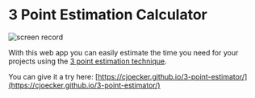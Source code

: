 # 3 Point Estimation Calculator
![screen record](https://cjoecker.github.io/3-point-estimator/preview.gif "screen record")

With this web app you can easily estimate the time you need for your projects using the [3 point estimation technique](https://en.wikipedia.org/wiki/Three-point_estimation).

You can give it a try here: [https://cjoecker.github.io/3-point-estimator/](https://cjoecker.github.io/3-point-estimator/)
